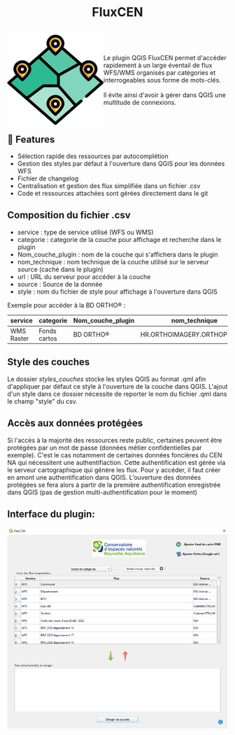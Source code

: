 # <p align="center">FluxCEN</p>

<img align="left" src=https://raw.githubusercontent.com/CEN-Nouvelle-Aquitaine/fluxcen/main/icon.png  width="220"/>
<br>
<br>
<br>
Le plugin QGIS FluxCEN permet d'accéder rapidement à un large éventail de flux WFS/WMS organisés par catégories et interrogeables sous forme de mots-clés. 
<br>
<br>
Il évite ainsi d'avoir à gérer dans QGIS une multitude de connexions.
<br>
<br>
<br>

## 🧐 Features    
- Sélection rapide des ressources par autocomplétion
- Gestion des styles par défaut à l'ouverture dans QGIS pour les données WFS
- Fichier de changelog
- Centralisation  et gestion des flux simplifiée dans un fichier .csv
- Code et ressources attachées sont gérées directement dans le git

## Composition du fichier .csv
  
  * service : type de service utilisé (WFS ou WMS)
  * categorie : categorie de la couche pour affichage et recherche dans le plugin
  * Nom_couche_plugin : nom de la couche qui s'affichera dans le plugin
  * nom_technique : nom technique de la couche utilisé sur le serveur source (caché dans le plugin)
  * url : URL du serveur pour accéder à la couche
  * source : Source de la donnée
  * style : nom du fichier de style pour affichage à l'ouverture dans QGIS
 
 Exemple pour accéder à la BD ORTHO® :
 
 | service | categorie | Nom_couche_plugin | nom_technique | url | source | style |
| -------- | -------- | -------- | -------- | -------- |-------- | -------- |
| WMS Raster| Fonds cartos | BD ORTHO® | HR.ORTHOIMAGERY.ORTHOPHOTOS |https://wxs.ign.fr/ortho/geoportail/r/wms?SERVICE=WMS&VERSION=1.3.0&REQUEST=GetCapabilities| IGN  | |

 
 
## Style des couches
 
 Le dossier *styles_couches* stocke les styles QGIS au format .qml afin d'appliquer par défaut ce style à l'ouverture de la couche dans QGIS. L'ajout d'un style dans ce dossier nécessite de reporter le nom du fichier .qml dans le champ "style" du csv.
 
  
## Accès aux données protégées

Si l'accès à la majorité des ressources reste public, certaines peuvent être protégées par un mot de passe (données métier confidentielles par exemple).
C'est le cas notamment de certaines données foncières du CEN NA qui nécessitent une authentifiaction. Cette authentification est gérée via le serveur cartographique qui génère les flux.
Pour y accéder, il faut créer en amont une authentification dans QGIS. L'ouverture des données protégées se fera alors à partir de la première authentification enregistrée dans QGIS (pas de gestion multi-authentification pour le moment)

## Interface du plugin:

<img align="center" src=https://raw.githubusercontent.com/CEN-Nouvelle-Aquitaine/fluxcen/main/fluxcen_interface.PNG  width="600"/>



